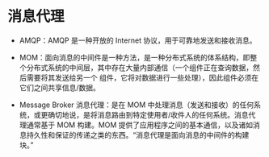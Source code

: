 # 消息代理

- AMQP：AMQP 是一种开放的 Internet 协议，用于可靠地发送和接收消息。

- MOM：面向消息的中间件是一种方法，是一种分布式系统的体系结构，即整个分布式系统的中间层，其中存在大量内部通信（一个组件正在查询数据，然后需要将其发送给另一个 组件，它将对数据进行一些处理），因此组件必须在它们之间共享信息/数据。

- Message Broker 消息代理：是在 MOM 中处理消息（发送和接收）的任何系统，或更确切地说，是将消息路由到特定使用者/收件人的任何系统。消息代理通常基于 MOM 构建。MOM 提供了应用程序之间的基本通信，以及诸如消息持久性和保证的传递之类的东西。“消息代理是面向消息的中间件的构建块。”
